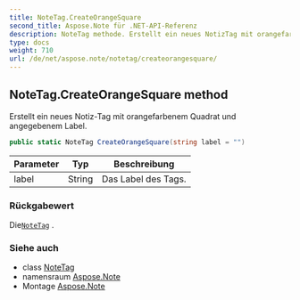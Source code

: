 ```yaml
---
title: NoteTag.CreateOrangeSquare
second_title: Aspose.Note für .NET-API-Referenz
description: NoteTag methode. Erstellt ein neues NotizTag mit orangefarbenem Quadrat und angegebenem Label.
type: docs
weight: 710
url: /de/net/aspose.note/notetag/createorangesquare/
---
```

## NoteTag.CreateOrangeSquare method

Erstellt ein neues Notiz-Tag mit orangefarbenem Quadrat und angegebenem Label.

```csharp
public static NoteTag CreateOrangeSquare(string label = "")
```

| Parameter | Typ | Beschreibung |
| --- | --- | --- |
| label | String | Das Label des Tags. |

### Rückgabewert

Die[`NoteTag`](../) .

### Siehe auch

* class [NoteTag](../)
* namensraum [Aspose.Note](../../notetag/)
* Montage [Aspose.Note](../../../)


